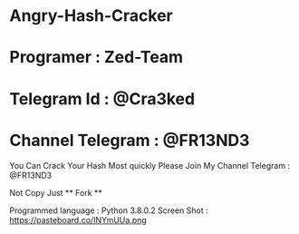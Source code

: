 # Angry-Hash-Cracker
# Programer : Zed-Team
# Telegram Id : @Cra3ked
# Channel Telegram : @FR13ND3

You Can Crack Your Hash Most quickly
Please Join My Channel Telegram : @FR13ND3

Not Copy Just ** Fork **

Programmed language : Python 3.8.0.2
Screen Shot : https://pasteboard.co/INYmUUa.png
